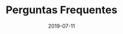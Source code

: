 ---
title: "Perguntas Frequentes"
date: "2019-07-11"
section: "Planilhas"
sectionSlug: "planilhas"
category: "Excel"
categorySlug: "excel"
subcategory: "FAQ"
subcategorySlug: "faq-excel"
featuredImage: "excel"
pageType: "subcategory"
showIndex: "false"
indexOrder: 103
---